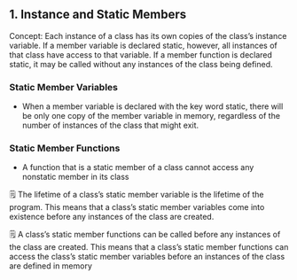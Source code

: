 ## 1. Instance and Static Members

Concept: Each instance of a class has its own copies of the class’s instance variable. If a member variable is declared static, however, all instances of that class have access to that variable. If a member function is declared static, it may be called without any instances of the class being defined.

### Static Member Variables

- When a member variable is declared with the key word static, there will be only one copy of the member variable in memory, regardless of the number of instances of the class that might exit.
### Static Member Functions

- A function that is a static member of a class cannot access any nonstatic member  in its class


🗒️ The lifetime of a class’s static member variable is the lifetime of the program. This means that a class’s static member variables come into existence before any instances of the class are created.


🗒️ A class’s static member functions can be called before any instances of the class are created. This means that a class’s static member functions can access the class’s static member variables before an instances of the class are defined in memory

